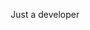 <div align="center">

Just a developer
<!--
  <img src="https://github-readme-stats.vercel.app/api?username=callmegautam&hide_title=false&hide_rank=false&show_icons=true&include_all_commits=true&count_private=true&disable_animations=false&theme=dracula&locale=en&hide_border=false" height="150" alt="stats graph"  /> 
  <img src="https://github-readme-stats.vercel.app/api/top-langs?username=callmegautam&locale=en&hide_title=false&layout=compact&card_width=320&langs_count=10&theme=dracula&hide_border=false" height="150" alt="languages graph"  /> -->
</div>

<div align="center">
<!--    <img src="https://streak-stats.demolab.com?user=callmegautam&locale=en&mode=daily&theme=dracula&hide_border=false&border_radius=5&order=3" height="150" alt="streak graph"  /> -->
 
<!--   <img src="https://github-profile-trophy.vercel.app?username=callmegautam&theme=dracula&column=-1&row=1&margin-w=8&margin-h=8&no-bg=false&no-frame=false&order=4" height="150" alt="trophy graph"  />  -->
</div>
